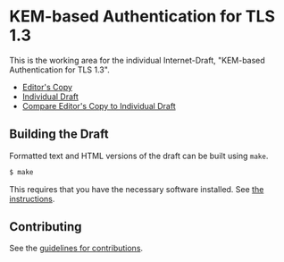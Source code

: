 # KEM-based Authentication for TLS 1.3

This is the working area for the individual Internet-Draft, "KEM-based Authentication for TLS 1.3".

* [Editor's Copy](https://kemtls.github.io/draft-celi-wiggers-tls-authkem/#go.draft-celi-wiggers-tls-authkem.html)
* [Individual Draft](https://datatracker.ietf.org/doc/html/draft-celi-wiggers-tls-authkem)
* [Compare Editor's Copy to Individual Draft](https://kemtls.github.io/draft-celi-wiggers-tls-authkem/#go.draft-celi-wiggers-tls-authkem.diff)

## Building the Draft

Formatted text and HTML versions of the draft can be built using `make`.

```sh
$ make
```

This requires that you have the necessary software installed.  See
[the instructions](https://github.com/martinthomson/i-d-template/blob/main/doc/SETUP.md).


## Contributing

See the
[guidelines for contributions](https://github.com/kemtls/draft-celi-wiggers-tls-authkem/blob/master/CONTRIBUTING.md).
